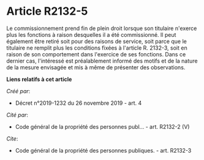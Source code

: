 # Article R2132-5

Le commissionnement prend fin de plein droit lorsque son titulaire n'exerce plus les fonctions à raison desquelles il a été
commissionné. Il peut également être retiré soit pour des raisons de service, soit parce que le titulaire ne remplit plus les
conditions fixées à l'article R. 2132-3, soit en raison de son comportement dans l'exercice de ses fonctions. Dans ce dernier
cas, l'intéressé est préalablement informé des motifs et de la nature de la mesure envisagée et mis à même de présenter des
observations.

**Liens relatifs à cet article**

_Créé par_:

  - Décret n°2019-1232 du 26 novembre 2019 - art. 4

_Cité par_:

  - Code général de la propriété des personnes publ... - art. R2132-2 (V)

_Cite_:

  - Code général de la propriété des personnes publiques. - art. R2132-3
